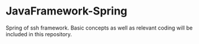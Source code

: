 # JavaFramework-Spring
Spring of ssh framework.
Basic concepts as well as relevant coding will be included in this repository.
